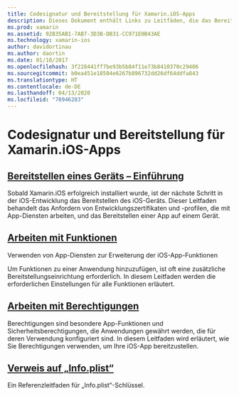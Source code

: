 ```yaml
---
title: Codesignatur und Bereitstellung für Xamarin.iOS-Apps
description: Dieses Dokument enthält Links zu Leitfäden, die das Bereitstellen von Geräten, das Arbeiten mit Funktionen und Berechtigungen sowie die Datei „Info.plist“ beschreiben.
ms.prod: xamarin
ms.assetid: 92B35AB1-7AB7-3D3B-DB31-CC971E0B43AE
ms.technology: xamarin-ios
author: davidortinau
ms.author: daortin
ms.date: 01/18/2017
ms.openlocfilehash: 3f228441ff7be93b5b84f11e73b8410370c29406
ms.sourcegitcommit: b0ea451e18504e6267b896732dd26df64ddfa843
ms.translationtype: HT
ms.contentlocale: de-DE
ms.lasthandoff: 04/13/2020
ms.locfileid: "78946283"
---
```

# <a name="code-signing-and-provisioning-for-xamarinios-apps"></a>Codesignatur und Bereitstellung für Xamarin.iOS-Apps

## <a name="device-provisioning--introduction"></a>[Bereitstellen eines Geräts – Einführung](~/ios/get-started/installation/device-provisioning/index.md)

Sobald Xamarin.iOS erfolgreich installiert wurde, ist der nächste Schritt in der iOS-Entwicklung das Bereitstellen des iOS-Geräts. Dieser Leitfaden behandelt das Anfordern von Entwicklungszertifikaten und -profilen, die mit App-Diensten arbeiten, und das Bereitstellen einer App auf einem Gerät.

## <a name="working-with-capabilities"></a>[Arbeiten mit Funktionen](capabilities/index.md)

Verwenden von App-Diensten zur Erweiterung der iOS-App-Funktionen

Um Funktionen zu einer Anwendung hinzuzufügen, ist oft eine zusätzliche Bereitstellungseinrichtung erforderlich. In diesem Leitfaden werden die erforderlichen Einstellungen für alle Funktionen erläutert.

## <a name="working-with-entitlements"></a>[Arbeiten mit Berechtigungen](entitlements.md)

Berechtigungen sind besondere App-Funktionen und Sicherheitsberechtigungen, die Anwendungen gewährt werden, die für deren Verwendung konfiguriert sind. In diesem Leitfaden wird erläutert, wie Sie Berechtigungen verwenden, um Ihre iOS-App bereitzustellen.

## <a name="infoplist-reference"></a>[Verweis auf „Info.plist“](infoplist-reference.md)

Ein Referenzleitfaden für „Info.plist“-Schlüssel.
